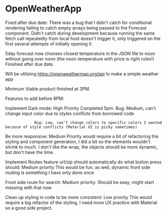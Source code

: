 # OpenWeatherApp

Fixed after due date: There was a bug that I didn't catch for conditional rendering failing to catch empty arrays being passed to the Forecast component. Didn't catch during development because running the same fetch call repeatedly from local host doesn't trigger it, only triggered on the first several attempts of initially opening it. 


5day forecast now chooses closest temperature in the JSON file to noon without going over noon (the noon temperature with price is right rules!) Finished after due date.

Will be utilizing https://openweathermap.org/api to make a simple weather app

Minimum Viable product finished at 3PM. 

Features to add before 8PM:

Implement Dark mode: High Priority 
  Completed 5pm. Bug: Medium, can't change input color due to styles conflicts from                       borrowed code

                 Bug: Low, can't change colors to specific colors I wanted because of style conflicts (Material UI is picky sometimes)

Be more responsive: Medium Priority
  would require a bit of refactoring the styling and component generation, I did a bit so the elements wouldn't shrink to much. I don't like the wrap, the objects should be more dynamic, but don't have the time.

Implement Routes feature url/zip should automatically do what button press should: Medium priority
    This would be fun, as well, dynamic front side routing is something I have only done once

Front side route for search: Medium priority:
    Should be easy, might start messing with that now

Clean up styling in code to be more consistent: Low priority
  This would require a big refactor of the styling, I need more UX practice with Material so a good side project.

